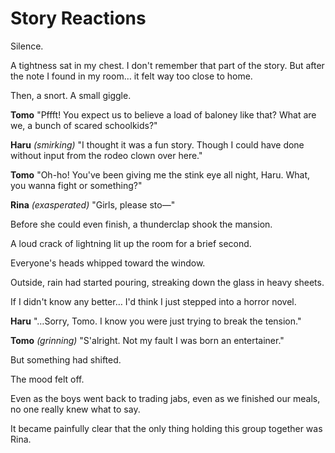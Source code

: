 # Story Reactions

Silence.

A tightness sat in my chest. I don't remember that part of the story. But after the note I found in my room… it felt way too close to home.

Then, a snort. A small giggle.

**Tomo**
 "Pffft! You expect us to believe a load of baloney like that? What are we, a bunch of scared schoolkids?"

**Haru**
 *(smirking)*
 "I thought it was a fun story. Though I could have done without input from the rodeo clown over here."

**Tomo**
 "Oh-ho! You've been giving me the stink eye all night, Haru. What, you wanna fight or something?"

**Rina**
 *(exasperated)*
 "Girls, please sto—"

Before she could even finish, a thunderclap shook the mansion.

A loud crack of lightning lit up the room for a brief second.

Everyone's heads whipped toward the window.

Outside, rain had started pouring, streaking down the glass in heavy sheets.

If I didn't know any better… I'd think I just stepped into a horror novel.

**Haru**
 "…Sorry, Tomo. I know you were just trying to break the tension."

**Tomo**
 *(grinning)*
 "S'alright. Not my fault I was born an entertainer."

But something had shifted.

The mood felt off.

Even as the boys went back to trading jabs, even as we finished our meals, no one really knew what to say.

It became painfully clear that the only thing holding this group together was Rina.